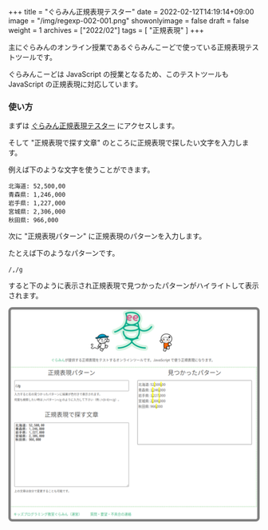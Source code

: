 +++
title = "ぐらみん正規表現テスター"
date = 2022-02-12T14:19:14+09:00
image = "/img/regexp-002-001.png"
showonlyimage = false
draft = false
weight = 1
archives = ["2022/02"]
tags = [
  "正規表現"
]
+++

主にぐらみんのオンライン授業であるぐらみんこーどで使っている正規表現テストツールです。

ぐらみんこーどは JavaScript の授業となるため、このテストツールも JavaScript の正規表現に対応しています。

<!--more-->

### 使い方

まずは [ぐらみん正規表現テスター](https://regex.gramin.jp) にアクセスします。

そして "正規表現で探す文章" のところに正規表現で探したい文字を入力します。

例えば下のような文字を使うことができます。

```
北海道: 52,500,00
青森県: 1,246,000
岩手県: 1,227,000
宮城県: 2,306,000
秋田県: 966,000
```

次に "正規表現パターン" に正規表現のパターンを入力します。

たとえば下のようなパターンです。

`/,/g`

すると下のように表示され正規表現で見つかったパターンがハイライトして表示されます。

![結果イメージ](/img/regexp-002-002.png)
